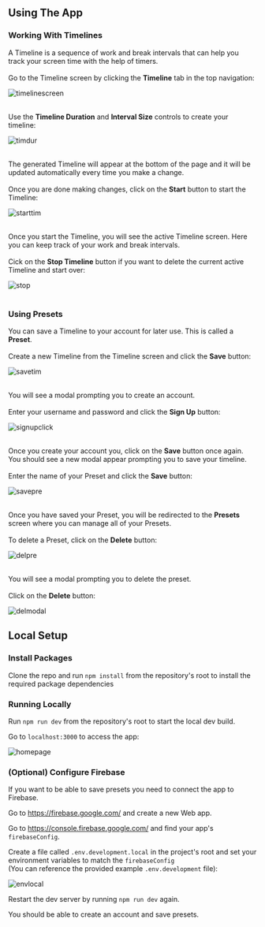 ## Using The App
### Working With Timelines
A Timeline is a sequence of work and break intervals that can help you track your screen time with the help of timers.
<br/><br/>
Go to the Timeline screen by clicking the **Timeline** tab in the top navigation:

![timelinescreen](https://github.com/Sharpirate/need-to-break/assets/20927667/b9ad42ea-ac12-4ea9-b116-162c5fd20e4b)
<br/><br/>

Use the **Timeline Duration** and **Interval Size** controls to create your timeline:

![timdur](https://github.com/Sharpirate/need-to-break/assets/20927667/c6ff66c6-792d-4080-96f3-62f177652004)
<br/><br/>

The generated Timeline will appear at the bottom of the page and it will be updated automatically every time you make a change.
<br/><br/>
Once you are done making changes, click on the **Start** button to start the Timeline:

![starttim](https://github.com/Sharpirate/need-to-break/assets/20927667/8b79c4b1-3dd5-4685-aeee-6da9b5bd47ee)
<br/><br/>

Once you start the Timeline, you will see the active Timeline screen. Here you can keep track of your work and break intervals.
<br/><br/>
Cick on the **Stop Timeline** button if you want to delete the current active Timeline and start over:

![stop](https://github.com/Sharpirate/need-to-break/assets/20927667/85c3cc90-4a7f-48cf-8487-7b41c3727cf3)
<br/><br/>

### Using Presets
You can save a Timeline to your account for later use. This is called a **Preset**.
<br/><br/>
Create a new Timeline from the Timeline screen and click the **Save** button:

![savetim](https://github.com/Sharpirate/need-to-break/assets/20927667/2bc7a871-cfe9-4be9-8ec9-071b272d32c2)
<br/><br/>

You will see a modal prompting you to create an account.
<br/><br/>
Enter your username and password and click the **Sign Up** button:

![signupclick](https://github.com/Sharpirate/need-to-break/assets/20927667/bbc1b5cf-b594-459a-8ba3-4e10c8deed62)
<br/><br/>

Once you create your account you, click on the **Save** button once again. You should see a new modal appear prompting you to save your timeline.
<br/><br/>
Enter the name of your Preset and click the **Save** button:

![savepre](https://github.com/Sharpirate/need-to-break/assets/20927667/76ca3342-8119-4ffe-ae93-d306a0dc2c56)
<br/><br/>

Once you have saved your Preset, you will be redirected to the **Presets** screen where you can manage all of your Presets.
<br/><br/>
To delete a Preset, click on the **Delete** button:

![delpre](https://github.com/Sharpirate/need-to-break/assets/20927667/e30d9f20-6d8b-4ef9-b0ff-372dd1f40f32)
<br/><br/>

You will see a modal prompting you to delete the preset.
<br/><br/>
Click on the **Delete** button:

![delmodal](https://github.com/Sharpirate/need-to-break/assets/20927667/dbf7777a-6e84-4bf0-8b1f-0b97b96ec31b)



## Local Setup
### Install Packages
Clone the repo and run `npm install` from the repository's root to install the required package dependencies

### Running Locally
Run `npm run dev` from the repository's root to start the local dev build.

Go to `localhost:3000` to access the app:

![homepage](https://github.com/Sharpirate/need-to-break/assets/20927667/f452acb9-d812-4ba6-a55a-2ee56176f402)

### (Optional) Configure Firebase
If you want to be able to save presets you need to connect the app to Firebase.

Go to https://firebase.google.com/ and create a new Web app.

Go to https://console.firebase.google.com/ and find your app's `firebaseConfig`.

Create a file called `.env.development.local` in the project's root and set your environment variables to match the `firebaseConfig`\
(You can reference the provided example `.env.development` file):

![envlocal](https://github.com/Sharpirate/need-to-break/assets/20927667/4e12dae0-cb5e-4baf-9996-f17da9266ab5)

Restart the dev server by running `npm run dev` again.

You should be able to create an account and save presets.
